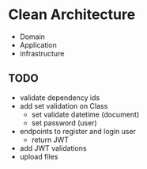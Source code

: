 # Clean Architecture

- Domain
- Application
- infrastructure


## TODO
- validate dependency ids
- add set validation on Class
    - set validate datetime (document)
    - set password (user)
- endpoints to register and login user
    - return JWT
- add JWT validations
- upload files